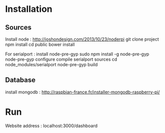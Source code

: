 # Installation
## Sources
Install node : http://joshondesign.com/2013/10/23/noderpi
git clone project
npm install
cd public
bower install

For serialport :
    install node-pre-gyp
sudo npm install -g node-pre-gyp
node-pre-gyp configure
    compile serialport sources
cd node_modules/serialport
node-pre-gyp build

## Database
install mongodb : http://raspbian-france.fr/installer-mongodb-raspberry-pi/



# Run
Website address :
localhost:3000/dashboard
